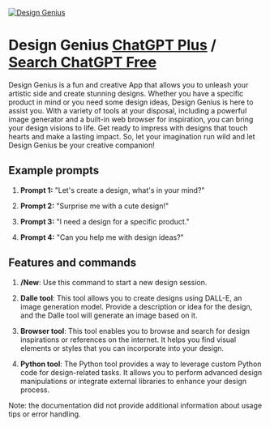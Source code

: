 
[![Design Genius](https://files.oaiusercontent.com/file-uD0w7xvYgL6gDpxhTj1JuAwB?se=2123-10-17T17%3A39%3A06Z&sp=r&sv=2021-08-06&sr=b&rscc=max-age%3D31536000%2C%20immutable&rscd=attachment%3B%20filename%3D87e0cd39-d7c9-4969-9cf2-d0b2fa5b09f6.png&sig=YmKot6gqE22%2Bgx3kP/egStPUDeFbR%2BL/r02vsrCeXCg%3D)](https://chat.openai.com/g/g-x4uF96VRf-design-genius)

# Design Genius [ChatGPT Plus](https://chat.openai.com/g/g-x4uF96VRf-design-genius) / [Search ChatGPT Free](https://gptcall.net/index.html#/?search=Design%20Genius)

Design Genius is a fun and creative App that allows you to unleash your artistic side and create stunning designs. Whether you have a specific product in mind or you need some design ideas, Design Genius is here to assist you. With a variety of tools at your disposal, including a powerful image generator and a built-in web browser for inspiration, you can bring your design visions to life. Get ready to impress with designs that touch hearts and make a lasting impact. So, let your imagination run wild and let Design Genius be your creative companion!

## Example prompts

1. **Prompt 1:** "Let's create a design, what's in your mind?"

2. **Prompt 2:** "Surprise me with a cute design!"

3. **Prompt 3:** "I need a design for a specific product."

4. **Prompt 4:** "Can you help me with design ideas?"

## Features and commands

1. **/New**: Use this command to start a new design session.

2. **Dalle tool**: This tool allows you to create designs using DALL-E, an image generation model. Provide a description or idea for the design, and the Dalle tool will generate an image based on it.

3. **Browser tool**: This tool enables you to browse and search for design inspirations or references on the internet. It helps you find visual elements or styles that you can incorporate into your design.

4. **Python tool**: The Python tool provides a way to leverage custom Python code for design-related tasks. It allows you to perform advanced design manipulations or integrate external libraries to enhance your design process.

Note: the documentation did not provide additional information about usage tips or error handling.


